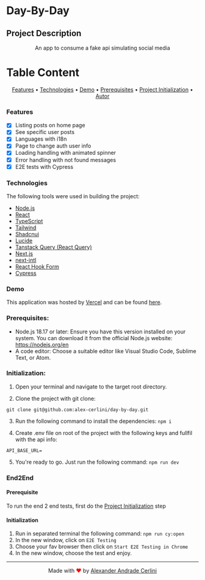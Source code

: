 # Day-By-Day

## Project Description

<p align="center">An app to consume a fake api simulating social media</p>

# Table Content

 <p align="center">
 <a href="#features">Features</a> •
 <a href="#technologies">Technologies</a> •
 <a href="#demo">Demo</a> •
 <a href="#prerequisites">Prerequisites</a> •
 <a href="#initialization">Project Initialization</a> •
 <a href="#autor">Autor</a> 
</p>

### Features

- [x] Listing posts on home page
- [x] See specific user posts
- [x] Languages with i18n
- [x] Page to change auth user info
- [x] Loading handling with animated spinner
- [x] Error handling with not found messages
- [x] E2E tests with Cypress

### Technologies

The following tools were used in building the project:

- [Node.js](https://nodejs.org/en/)
- [React](https://pt-br.reactjs.org/)
- [TypeScript](https://www.typescriptlang.org/)
- [Tailwind](https://tailwindcss.com/)
- [Shadcnui](https://ui.shadcn.com/)
- [Lucide](https://lucide.dev/)
- [Tanstack Query (React Query)](https://tanstack.com/query/latest)
- [Next.js](https://nextjs.org/)
- [next-intl](https://next-intl-docs.vercel.app/)
- [React Hook Form](https://react-hook-form.com/)
- [Cypress](https://www.cypress.io/)

### Demo

This application was hosted by [Vercel](https://vercel.com/) and can be found [here](https://day-by-day-tau.vercel.app/).

### Prerequisites:

- Node.js 18.17 or later: Ensure you have this version installed on your system. You can download it from the official Node.js website: https://nodejs.org/en
- A code editor: Choose a suitable editor like Visual Studio Code, Sublime Text, or Atom.

### Initialization:

1. Open your terminal and navigate to the target root directory.

2. Clone the project with git clone:

```
git clone git@github.com:alex-cerlini/day-by-day.git
```

3. Run the following command to install the dependencies:
   `npm i`

4. Create .env file on root of the project with the following keys and fullfil with the api info:

```
API_BASE_URL=
```

5. You're ready to go. Just run the following command: `npm run dev`

### End2End

#### Prerequisite

To run the end 2 end tests, first do the <a href="#initialization">Project Initialization</a> step

#### Initialization

1. Run in separated terminal the following command: `npm run cy:open`
2. In the new window, click on `E2E Testing`
3. Choose your fav browser then click on `Start E2E Testing in Chrome`
4. In the new window, choose the test and enjoy.

---

<p align="center" id="autor">
  Made with <span style="color: red;">♥</span> by <a href="https://github.com/alex-cerlini">Alexander Andrade Cerlini</a>
</p>
